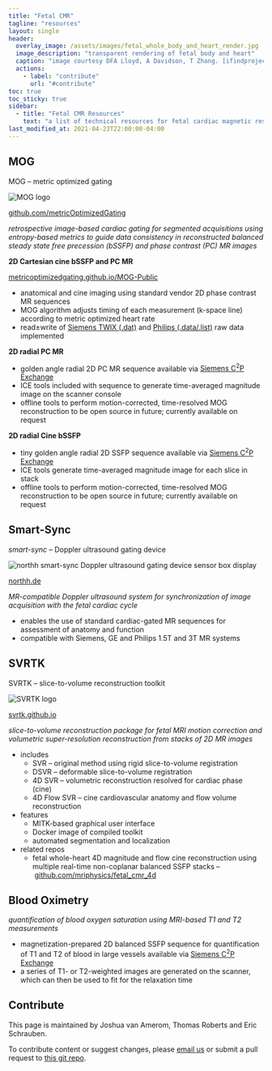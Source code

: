 ```yaml
---
title: "Fetal CMR"
tagline: "resources"
layout: single
header:
  overlay_image: /assets/images/fetal_whole_body_and_heart_render.jpg
  image_description: "transparent rendering of fetal body and heart"
  caption: "image courtesy DFA Lloyd, A Davidson, T Zhang. [ifindproject](http://www.ifindproject.com/)"
  actions:
    - label: "contribute"
      url: "#contribute"
toc: true
toc_sticky: true
sidebar:
  - title: "Fetal CMR Resources"
    text: "a list of technical resources for fetal cardiac magnetic resonance imaging put together by the [SCMR Fetal CMR and CMR in Pregnancy Special Interest Group](https://scmr.org/members/group.aspx?id=210568)"
last_modified_at: 2021-04-23T22:00:00-04:00
---
```



## MOG

MOG – metric optimized gating

<img src="https://avatars.githubusercontent.com/u/6586743" alt="MOG logo" title="MOG" class="align-right" style="height:auto;max-height:25vh;max-width:40vh;"  />

[github.com/metricOptimizedGating](https://github.com/metricOptimizedGating)

_retrospective image-based cardiac gating for segmented acquisitions using entropy-based metrics to guide data consistency in reconstructed balanced steady state free precession (bSSFP) and phase contrast (PC) MR images_

**2D Cartesian cine bSSFP and PC MR**

[metricoptimizedgating.github.io/MOG-Public](http://metricoptimizedgating.github.io/MOG-Public/)

* anatomical and cine imaging using standard vendor 2D phase contrast MR sequences
* MOG algorithm adjusts timing of each measurement (k-space line) according to metric optimized heart rate
* read±write of [Siemens TWIX (.dat)](https://github.com/MetricOptimizedGating/MOG-Public#-2) and [Philips (.data/.list)](https://github.com/jfpva/MOG-Philips) raw data implemented

**2D radial PC MR**

* golden angle radial 2D PC MR sequence available via [Siemens C<sup>2</sup>P Exchange](https://webclient.ca.api.teamplay.siemens.com/#/c2p)
* ICE tools included with sequence to generate time-averaged magnitude image on the scanner console
* offline tools to perform motion-corrected, time-resolved MOG reconstruction to be open source in future; currently available on request

**2D radial Cine bSSFP**

* tiny golden angle radial 2D SSFP sequence available via [Siemens C<sup>2</sup>P Exchange](https://webclient.ca.api.teamplay.siemens.com/#/c2p)
* ICE tools generate time-averaged magnitude image for each slice in stack
* offline tools to perform motion-corrected, time-resolved MOG reconstruction to be open source in future; currently available on request

## Smart-Sync

_smart-sync_ – Doppler ultrasound gating device

<img src="https://static.wixstatic.com/media/a1f87e_05a156cf02fe4491be0da164ffd8c613~mv2.png" alt="northh smart-sync Doppler ultrasound gating device sensor box display" title="northh smart-sync device" class="align-right" style="height:auto;max-height:25vh;max-width:40vh;"  />

[northh.de](https://www.northh.de/)

_MR-compatible Doppler ultrasound system for synchronization of image acquisition with the fetal cardiac cycle_

* enables the use of standard cardiac-gated MR sequences for assessment of anatomy and function
* compatible with Siemens, GE and Philips 1.5T and 3T MR systems

## SVRTK

SVRTK – slice-to-volume reconstruction toolkit

<img src="https://svrtk.github.io/SVRTKlogo.png" alt="SVRTK logo" title="SVRTK" class="align-right" style="height:auto;max-height:25vh;max-width:40vh;"  />

[svrtk.github.io](https://svrtk.github.io/)

_slice-to-volume reconstruction package for fetal MRI motion correction and volumetric super-resolution reconstruction from stacks of 2D MR images_

* includes
    * SVR – original method using rigid slice-to-volume registration
    * DSVR – deformable slice-to-volume registration
    * 4D SVR – volumetric reconstruction resolved for cardiac phase (cine)
    * 4D Flow SVR – cine cardiovascular anatomy and flow volume reconstruction
* features
    * MITK-based graphical user interface
    * Docker image of compiled toolkit
    * automated segmentation and localization
* related repos
    * fetal whole-heart 4D magnitude and flow cine reconstruction using multiple real-time non-coplanar balanced SSFP stacks – [github.com/mriphysics/fetal_cmr_4d](https://github.com/mriphysics/fetal_cmr_4d)


## Blood Oximetry

_quantification of blood oxygen saturation using MRI-based T1 and T2 measurements_

* magnetization-prepared 2D balanced SSFP sequence for quantification of T1 and T2 of blood in large vessels available via [Siemens C<sup>2</sup>P Exchange](https://webclient.ca.api.teamplay.siemens.com/#/c2p)
* a series of T1- or T2-weighted images are generated on the scanner, which can then be used to fit for the relaxation time


## Contribute

This page is maintained by Joshua van Amerom, Thomas Roberts and Eric Schrauben.

To contribute content or suggest changes, please <a href='mailto:joshua.vanamerom@sickkids.ca,t.roberts@kcl.ac.uk,e.m.schrauben@amsterdamumc.nl?subject=Fetal%20CMR%20Resources%20fetalcmr.github.io'>email us</a> or submit a pull request to [this git repo](https://github.com/fetalcmr/fetalcmr.github.io/blob/main/CONTRIBUTING.md).
